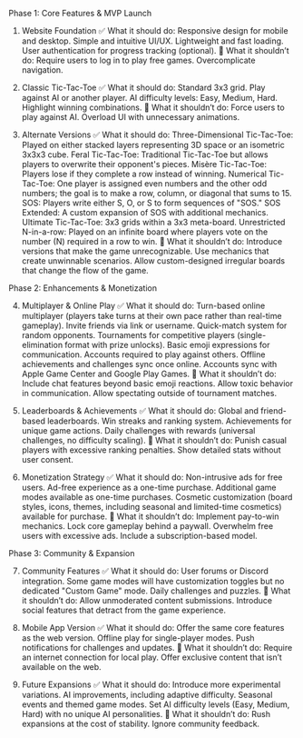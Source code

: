Phase 1: Core Features & MVP Launch

1. Website Foundation
✅ What it should do:
  Responsive design for mobile and desktop.
  Simple and intuitive UI/UX.
  Lightweight and fast loading.
  User authentication for progress tracking (optional).
🚫 What it shouldn’t do:
  Require users to log in to play free games.
  Overcomplicate navigation.

2. Classic Tic-Tac-Toe
✅ What it should do:
  Standard 3x3 grid.
  Play against AI or another player.
  AI difficulty levels: Easy, Medium, Hard.
  Highlight winning combinations.
🚫 What it shouldn’t do:
  Force users to play against AI.
  Overload UI with unnecessary animations.

3. Alternate Versions
✅ What it should do:
  Three-Dimensional Tic-Tac-Toe: Played on either stacked layers representing 3D space or an isometric 3x3x3 cube.
  Feral Tic-Tac-Toe: Traditional Tic-Tac-Toe but allows players to overwrite their opponent's pieces.
  Misère Tic-Tac-Toe: Players lose if they complete a row instead of winning.
  Numerical Tic-Tac-Toe: One player is assigned even numbers and the other odd numbers; the goal is to make a row, column, or diagonal that sums to 15.
  SOS: Players write either S, O, or S to form sequences of "SOS."
  SOS Extended: A custom expansion of SOS with additional mechanics.
  Ultimate Tic-Tac-Toe: 3x3 grids within a 3x3 meta-board.
  Unrestricted N-in-a-row: Played on an infinite board where players vote on the number (N) required in a row to win.
🚫 What it shouldn’t do:
  Introduce versions that make the game unrecognizable.
  Use mechanics that create unwinnable scenarios.
  Allow custom-designed irregular boards that change the flow of the game.



Phase 2: Enhancements & Monetization

4. Multiplayer & Online Play
✅ What it should do:
  Turn-based online multiplayer (players take turns at their own pace rather than real-time gameplay).
  Invite friends via link or username.
  Quick-match system for random opponents.
  Tournaments for competitive players (single-elimination format with prize unlocks).
  Basic emoji expressions for communication.
  Accounts required to play against others.
  Offline achievements and challenges sync once online.
  Accounts sync with Apple Game Center and Google Play Games.
🚫 What it shouldn’t do:
  Include chat features beyond basic emoji reactions.
  Allow toxic behavior in communication.
  Allow spectating outside of tournament matches.

5. Leaderboards & Achievements
✅ What it should do:
  Global and friend-based leaderboards.
  Win streaks and ranking system.
  Achievements for unique game actions.
  Daily challenges with rewards (universal challenges, no difficulty scaling).
🚫 What it shouldn’t do:
  Punish casual players with excessive ranking penalties.
  Show detailed stats without user consent.

6. Monetization Strategy
✅ What it should do:
  Non-intrusive ads for free users.
  Ad-free experience as a one-time purchase.
  Additional game modes available as one-time purchases.
  Cosmetic customization (board styles, icons, themes, including seasonal and limited-time cosmetics) available for purchase.
🚫 What it shouldn’t do:
  Implement pay-to-win mechanics.
  Lock core gameplay behind a paywall.
  Overwhelm free users with excessive ads.
  Include a subscription-based model.



Phase 3: Community & Expansion

7. Community Features
✅ What it should do:
  User forums or Discord integration.
  Some game modes will have customization toggles but no dedicated "Custom Game" mode.
  Daily challenges and puzzles.
🚫 What it shouldn’t do:
  Allow unmoderated content submissions.
  Introduce social features that detract from the game experience.

8. Mobile App Version
✅ What it should do:
  Offer the same core features as the web version.
  Offline play for single-player modes.
  Push notifications for challenges and updates.
🚫 What it shouldn’t do:
  Require an internet connection for local play.
  Offer exclusive content that isn’t available on the web.

9. Future Expansions
✅ What it should do:
  Introduce more experimental variations.
  AI improvements, including adaptive difficulty.
  Seasonal events and themed game modes.
  Set AI difficulty levels (Easy, Medium, Hard) with no unique AI personalities.
🚫 What it shouldn’t do:
  Rush expansions at the cost of stability.
  Ignore community feedback.
